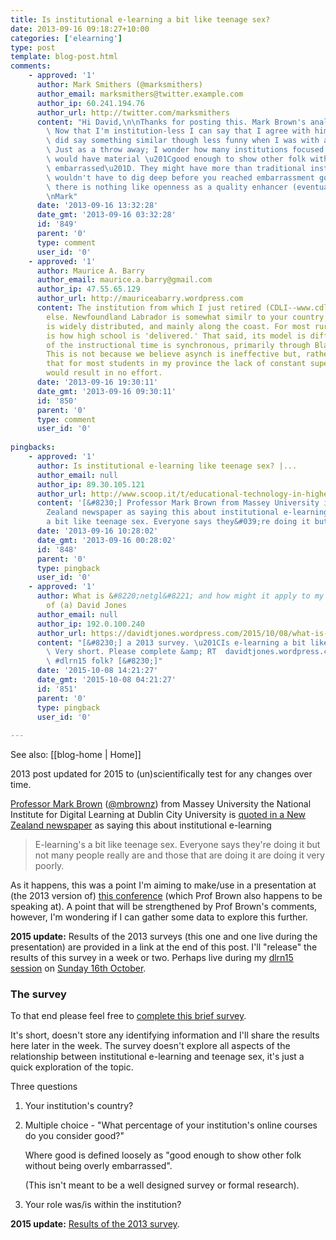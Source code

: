 ```yaml
---
title: Is institutional e-learning a bit like teenage sex?
date: 2013-09-16 09:18:27+10:00
categories: ['elearning']
type: post
template: blog-post.html
comments:
    - approved: '1'
      author: Mark Smithers (@marksmithers)
      author_email: marksmithers@twitter.example.com
      author_ip: 60.241.194.76
      author_url: http://twitter.com/marksmithers
      content: "Hi David,\n\nThanks for posting this. Mark Brown's analogy made me smile.\
        \ Now that I'm institution-less I can say that I agree with him. Mind you I probably\
        \ did say something similar though less funny when I was with an institution.\
        \ Just as a throw away; I wonder how many institutions focused on online delivery\
        \ would have material \u201Cgood enough to show other folk without being overly\
        \ embarrassed\u201D. They might have more than traditional institutions but you\
        \ wouldn't have to dig deep before you reached embarrassment gold.\n\nOf course\
        \ there is nothing like openness as a quality enhancer (eventually).\n\nCheers\n\
        \nMark"
      date: '2013-09-16 13:32:28'
      date_gmt: '2013-09-16 03:32:28'
      id: '849'
      parent: '0'
      type: comment
      user_id: '0'
    - approved: '1'
      author: Maurice A. Barry
      author_email: maurice.a.barry@gmail.com
      author_ip: 47.55.65.129
      author_url: http://mauriceabarry.wordpress.com
      content: The institution from which I just retired (CDLI--www.cdli.ca) does nothing
        else. Newfoundland Labrador is somewhat similr to your country in that the population
        is widely distributed, and mainly along the coast. For most rural schools, CDLI
        is how high school is 'delivered.' That said, its model is different. The majority
        of the instructional time is synchronous, primarily through Blackboard Collaborate.
        This is not because we believe asynch is ineffective but, rather, that we know
        that for most students in my province the lack of constant supervision and interaction
        would result in no effort.
      date: '2013-09-16 19:30:11'
      date_gmt: '2013-09-16 09:30:11'
      id: '850'
      parent: '0'
      type: comment
      user_id: '0'
    
pingbacks:
    - approved: '1'
      author: Is institutional e-learning like teenage sex? |...
      author_email: null
      author_ip: 89.30.105.121
      author_url: http://www.scoop.it/t/educational-technology-in-higher-education/p/4007664097/is-institutional-e-learning-like-teenage-sex
      content: '[&#8230;] Professor Mark Brown from Massey University is quoted in a New
        Zealand newspaper as saying this about institutional e-learningE-learning&#039;s
        a bit like teenage sex. Everyone says they&#039;re doing it but...&nbsp; [&#8230;]'
      date: '2013-09-16 10:28:02'
      date_gmt: '2013-09-16 00:28:02'
      id: '848'
      parent: '0'
      type: pingback
      user_id: '0'
    - approved: '1'
      author: What is &#8220;netgl&#8221; and how might it apply to my problem | The Weblog
        of (a) David Jones
      author_email: null
      author_ip: 192.0.100.240
      author_url: https://davidtjones.wordpress.com/2015/10/08/what-is-netgl-and-how-might-it-apply-to-my-problem/
      content: "[&#8230;] a 2013 survey. \u201CIs e-learning a bit like teenage sex?\u201D\
        \ Very short. Please complete &amp; RT  davidtjones.wordpress.com/2013/09/16/is-\u2026\
        \ #dlrn15 folk? [&#8230;]"
      date: '2015-10-08 14:21:27'
      date_gmt: '2015-10-08 04:21:27'
      id: '851'
      parent: '0'
      type: pingback
      user_id: '0'
    
---
```


See also: [[blog-home | Home]]

2013 post updated for 2015 to (un)scientifically test for any changes over time.

[Professor Mark Brown](http://dcu.ie/nidl/people/director.shtml) ([@mbrownz](https://twitter.com/mbrownz)) from Massey University the National Institute for Digital Learning at Dublin City University is [quoted in a New Zealand newspaper](http://bit.ly/165UHP5) as saying this about institutional e-learning

> E-learning's a bit like teenage sex. Everyone says they're doing it but not many people really are and those that are doing it are doing it very poorly.

As it happens, this was a point I'm aiming to make/use in a presentation at (the 2013 version of) [this conference](http://www.blended-learning.com.au/) (which Prof Brown also happens to be speaking at). A point that will be strengthened by Prof Brown's comments, however, I'm wondering if I can gather some data to explore this further.

**2015 update:** Results of the 2013 surveys (this one and one live during the presentation) are provided in a link at the end of this post. I'll "release" the results of this survey in a week or two. Perhaps live during my [dlrn15 session](http://bit.ly/dlrnDEJA) on [Sunday 16th October](http://sched.co/442o).

### The survey

To that end please feel free to [complete this brief survey](https://docs.google.com/forms/d/1vQb7EIi2roE4V1lx_uv8Ue1RNXzq7Edmyu3IMDEKBWw/viewform).

It's short, doesn't store any identifying information and I'll share the results here later in the week. The survey doesn't explore all aspects of the relationship between institutional e-learning and teenage sex, it's just a quick exploration of the topic.

Three questions

1. Your institution's country?
2. Multiple choice - "What percentage of your institution's online courses do you consider good?"
    
    Where good is defined loosely as "good enough to show other folk without being overly embarrassed".
    
    (This isn't meant to be a well designed survey or formal research).
    
3. Your role was/is within the institution?

**2015 update:** [Results of the 2013 survey](https://www.flickr.com/photos/david_jones/9827347453/in/photolist-g2qQGQ-fYpJ24).